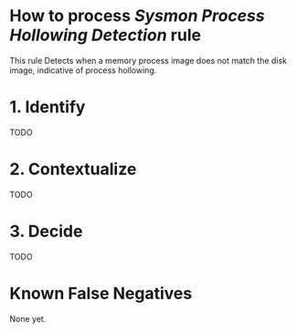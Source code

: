 # How to process *Sysmon Process Hollowing Detection* rule
This rule Detects when a memory process image does not match the disk image, indicative of process hollowing.

# 1. Identify
TODO

# 2. Contextualize
TODO

# 3. Decide
TODO

# Known False Negatives
None yet.
